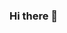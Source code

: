 ### Hi there 👋

<!--
**Techymr/Techymr** is a ✨ _special_ ✨ repository because its `README.md` (this file) appears on your GitHub profile.

Here are some ideas to get you started:

  - CEO of VirtualHosting
  - Working on 2 music bots
  - Working on Banana Bot
  You can contact me at "techy@virtualhoste.tk" or for support of virtualhosting contact "support@virtualhoste.tk"
